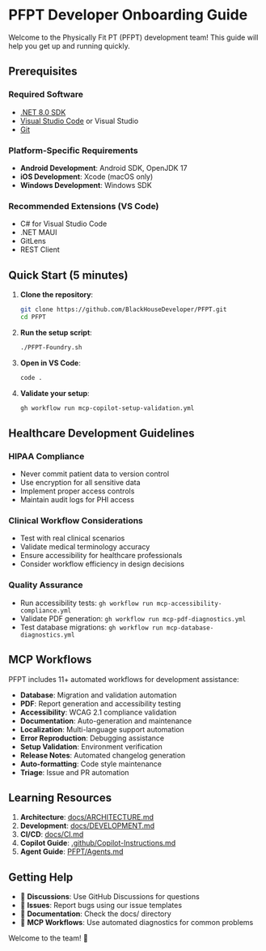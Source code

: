 # PFPT Developer Onboarding Guide

Welcome to the Physically Fit PT (PFPT) development team! This guide will help you get up and running quickly.

## Prerequisites

### Required Software
- [.NET 8.0 SDK](https://dotnet.microsoft.com/download/dotnet/8.0)
- [Visual Studio Code](https://code.visualstudio.com/) or Visual Studio
- [Git](https://git-scm.com/)

### Platform-Specific Requirements
- **Android Development**: Android SDK, OpenJDK 17
- **iOS Development**: Xcode (macOS only)
- **Windows Development**: Windows SDK

### Recommended Extensions (VS Code)
- C# for Visual Studio Code
- .NET MAUI
- GitLens
- REST Client

## Quick Start (5 minutes)

1. **Clone the repository**:
   ```bash
   git clone https://github.com/BlackHouseDeveloper/PFPT.git
   cd PFPT
   ```

2. **Run the setup script**:
   ```bash
   ./PFPT-Foundry.sh
   ```

3. **Open in VS Code**:
   ```bash
   code .
   ```

4. **Validate your setup**:
   ```bash
   gh workflow run mcp-copilot-setup-validation.yml
   ```

## Healthcare Development Guidelines

### HIPAA Compliance
- Never commit patient data to version control
- Use encryption for all sensitive data
- Implement proper access controls
- Maintain audit logs for PHI access

### Clinical Workflow Considerations
- Test with real clinical scenarios
- Validate medical terminology accuracy
- Ensure accessibility for healthcare professionals
- Consider workflow efficiency in design decisions

### Quality Assurance
- Run accessibility tests: `gh workflow run mcp-accessibility-compliance.yml`
- Validate PDF generation: `gh workflow run mcp-pdf-diagnostics.yml`
- Test database migrations: `gh workflow run mcp-database-diagnostics.yml`

## MCP Workflows

PFPT includes 11+ automated workflows for development assistance:

- **Database**: Migration and validation automation
- **PDF**: Report generation and accessibility testing
- **Accessibility**: WCAG 2.1 compliance validation
- **Documentation**: Auto-generation and maintenance
- **Localization**: Multi-language support automation
- **Error Reproduction**: Debugging assistance
- **Setup Validation**: Environment verification
- **Release Notes**: Automated changelog generation
- **Auto-formatting**: Code style maintenance
- **Triage**: Issue and PR automation

## Learning Resources

1. **Architecture**: [docs/ARCHITECTURE.md](../docs/ARCHITECTURE.md)
2. **Development**: [docs/DEVELOPMENT.md](../docs/DEVELOPMENT.md)
3. **CI/CD**: [docs/CI.md](../docs/CI.md)
4. **Copilot Guide**: [.github/Copilot-Instructions.md](../.github/Copilot-Instructions.md)
5. **Agent Guide**: [PFPT/Agents.md](PFPT/Agents.md)

## Getting Help

- 💬 **Discussions**: Use GitHub Discussions for questions
- 🐛 **Issues**: Report bugs using our issue templates
- 📝 **Documentation**: Check the docs/ directory
- 🤖 **MCP Workflows**: Use automated diagnostics for common problems

Welcome to the team! 🏥